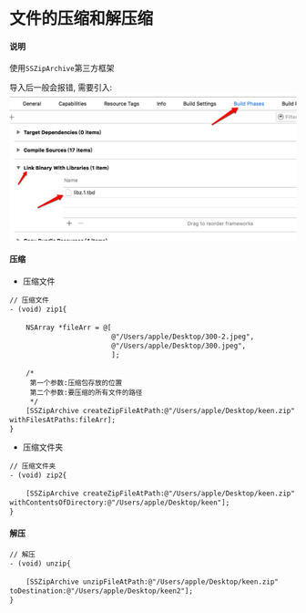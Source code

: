 # 文件的压缩和解压缩

#### 说明
使用`SSZipArchive`第三方框架

导入后一般会报错, 需要引入:
![显示图片](images/Snip20160322_52.png)

#### 压缩

- 压缩文件

```objc
// 压缩文件
- (void) zip1{

    NSArray *fileArr = @[
                         @"/Users/apple/Desktop/300-2.jpeg",
                         @"/Users/apple/Desktop/300.jpeg",
                         ];

    /*
     第一个参数:压缩包存放的位置
     第二个参数:要压缩的所有文件的路径
     */
    [SSZipArchive createZipFileAtPath:@"/Users/apple/Desktop/keen.zip" withFilesAtPaths:fileArr];
}

```

- 压缩文件夹

```objc
// 压缩文件夹
- (void) zip2{

    [SSZipArchive createZipFileAtPath:@"/Users/apple/Desktop/keen.zip" withContentsOfDirectory:@"/Users/apple/Desktop/keen"];
}
```

#### 解压
```objc
// 解压
- (void) unzip{

    [SSZipArchive unzipFileAtPath:@"/Users/apple/Desktop/keen.zip" toDestination:@"/Users/apple/Desktop/keen2"];
}
```
